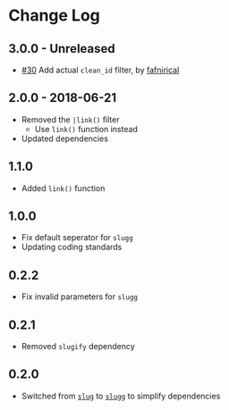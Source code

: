 # Change Log

## 3.0.0 - Unreleased

- [#30](https://github.com/kalamuna/twig-drupal-filters/pull/30) Add actual `clean_id` filter, by [fafnirical](https://github.com/fafnirical)

## 2.0.0 - 2018-06-21

- Removed the `|link()` filter
  - Use `link()` function instead
- Updated dependencies

## 1.1.0

- Added `link()` function

## 1.0.0

- Fix default seperator for `slugg`
- Updating coding standards

## 0.2.2

- Fix invalid parameters for `slugg`

## 0.2.1

- Removed `slugify` dependency

## 0.2.0

- Switched from [`slug`](http://npm.im/slug) to [`slugg`](http://npm.im/slugg) to simplify dependencies
